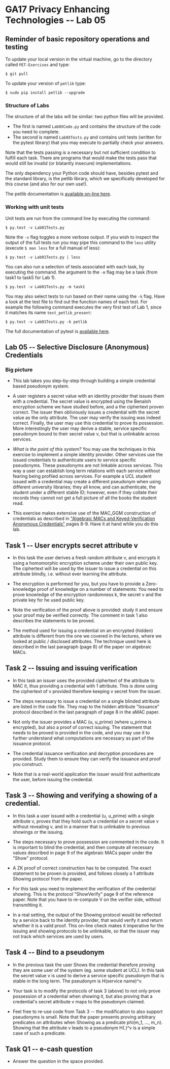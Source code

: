 # GA17 Privacy Enhancing Technologies -- Lab 05

## Reminder of basic repository operations and testing

To update your local version in the virtual machine, go to the directory called `PET-Exercises` and type:

    $ git pull

To update your version of `petlib` type:

	$ sudo pip install petlib --upgrade

### Structure of Labs
The structure of all the labs will be similar: two python files will be provided. 

- The first is named `Lab0XCode.py` and contains the structure of the code you need to complete. 
- The second is named `Lab0XTests.py` and contains unit tests (written for the pytest library) that you may execute to partially check your answers. 

Note that the tests passing is a necessary but not sufficient condition to fulfill each task. There are programs that would make the tests pass that would still be invalid (or blatantly insecure) implementations.

The only dependency your Python code should have, besides pytest and the standard library, is the petlib library, which we specifically developed for this course (and also for our own use!). 

The petlib documentation is [available on-line here](http://petlib.readthedocs.org/en/latest/index.html).


### Working with unit tests
Unit tests are run from the command line by executing the command:

```
$ py.test -v Lab01Tests.py
```

Note the `-v` flag toggles a more verbose output. If you wish to inspect the output of the full tests run you may pipe this command to the `less` utility (execute `$ man less` for a full manual of less):

```
$ py.test -v Lab01Tests.py | less
```

You can also run a selection of tests associated with each task, by executing the command. the argument to the `-m` flag may be a task (from task1 to task5 for Lab 1).

```
$ py.test -v Lab01Tests.py -m task1
```

You may also select tests to run based on their name using the `-k` flag. Have a look at the test file to find out the function names of each test. For example the following command executes the very first test of Lab 1, since it matches its name `test_petlib_present`:

```
$ py.test -v Lab01Tests.py -k petlib
```

The full documentation of pytest is [available here](http://pytest.org/latest/).

## Lab 05 -- Selective Disclosure (Anonymous) Credentials

### Big picture 

- This lab takes you step-by-step through building a simple credential based
pseudonym system. 

- A user registers a secret value with an identity provider that issues 
them with a credential. The secret value is encrypted using the Benaloh encryption scheme
we have studied before, and a the ciphertext proven correct. The issuer then obliviously issues a credential with the secret value as the only attribute. 
The user may verify the issuing was indeed correct. Finally, the user may use this credential to prove its possession. More interestingly the user may derive a stable, service specific pseudonym bound to their secret value v, but that is unlinkable across services.

- *What is the point of this system?* You may use the techniques in this exercise to implement a simple identity provider. Other services use the issued credentials to authenticate users to service specific pseudonyms. These pseudonyms are not linkable across services. This way a user can establish long term relations with each service without fearing being profiled across services. For example a UCL student issued with a credential may create a different pseudonym when using different university libraries; they all know, and can authenticate, the student under a different stable ID; however, even if they collate their records they cannot not get a full picture of all the books the student read.
- This exercise makes extensive use of the MAC_GGM construction of credentials as described in ["Algebraic MACs and Keyed-Verification Anonymous Credentials"](https://eprint.iacr.org/2013/516.pdf) pages 8-9. Have it at hand while you do this lab.

## Task 1 -- User encrypts secret attribute v

- In this task the user derives a fresh random attribute v, and encrypts it using a homomorphic encryption scheme under their own public key. The ciphertext will be used by the issuer to issue a credential on this attribute blindly, i.e. without ever learning the attribute.

- The encryption is performed for you, but you have to provide a Zero-knowledge proof of knowledge on a number of statements: You need to prove knowledge of the encryption randomness k, the secret v and the private key for he used public key.

- Note the verification of the proof above is provided: study it and ensure your proof may be verified correctly. The comment in task 1 also describes the statements to be proved.

- The method used for issuing a credential on an encrypted (hidden) attribute is different from the one we covered in the lectures, where we looked at public / disclosed attributes. The technique used here is described in the last paragraph (page 8) of the paper on algebraic MACs.

## Task 2 -- Issuing and issuing verification

- In this task an issuer uses the provided ciphertext of the attribute to MAC it, thus providing a credential with 1 attribute. This is done using the ciphertext of v provided therefore keeping v secret from the issuer.

- The steps necessary to issue a credential on a single blinded attribute are listed in the code file. They map to the hidden attribute "Issuance" protocol described in the last paragraph of page 8 in the aMAC paper.

- Not only the issuer provides a MAC (u, u_prime) (where u_prime is encrypted), but also a proof of correct issuing. The statement that needs to be proved is provided in the code, and you may use it to further understand what computations are necessary as part of the issuance protocol.

- The credential issuance verification and decryption procedures are provided. Study them to ensure they can verify the issuance and proof you construct.

- Note that is a real-world application the issuer would first authenticate the user, before issuing the credential.

## Task 3 -- Showing and verifying a showing of a credential.

- In this task a user issued with a credential (u, u_prime) with a single attribute v, proves that they hold such a credential on a secret value v without revealing v, and in a manner that is unlinkable to previous showings or the issuing.

- The steps necessary to prove possession are commented in the code. It is important to blind the credential, and then compute all necessary values described in page 9 of the algebraic MACs paper under the "Show" protocol.

- A ZK proof of correct construction has to be computed. The exact statement to be proven is provided, and follows closely a 1 attribute Showing protocol from the paper.

- For this task you need to implement the verification of the credential showing. This is the protocol "ShowVerify" page 9 of the reference paper. Note that you have to re-compute V on the verifier side, without transmitting it.

- In a real setting, the output of the Showing protocol would be reflected by a service back to the identity provider, that would verify it and return whether it is a valid proof. This on-line check makes it imperative for the issuing and showing protocols to be unlinkable, so that the issuer may not track which services are used by users.

## Task 4 -- Bind to a pseudonym

- In the previous task the user Shows the credential therefore proving they are some user of the system (eg. some student at UCL). In this task the secret value v is used to derive a service specific pseudonym that is stable in the long term. The pseudonym is H(service name)^v.

- Your task is to modify the protocols of task 3 (above) to not only prove possession of a credential when showing it, but also proving that a credential's secret attribute v maps to the pseudonym claimed.

- Feel free to re-use code from Task 3 -- the modification to also support pseudonyms is small. Note that the paper presents proving arbitrary predicates on attributes when Showing as a predicate phi(m_1, ..., m_n). Showing that the attribute v leads to a pseudonym H(.)^v is a simple case of such a predicate.

## Task Q1 -- e-cash question

- Answer the question in the space provided.